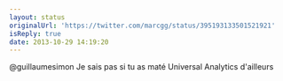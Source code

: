 ```yaml
---
layout: status
originalUrl: 'https://twitter.com/marcgg/status/395193133501521921'
isReply: true
date: 2013-10-29 14:19:20
---
```


@guillaumesimon Je sais pas si tu as maté Universal Analytics d'ailleurs
